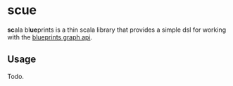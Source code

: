 # scue

**sc**ala bl**ue**prints is a thin scala library that provides
a simple dsl for working with the [blueprints graph api](http://blueprints.tinkerpop.com).

## Usage

Todo.

